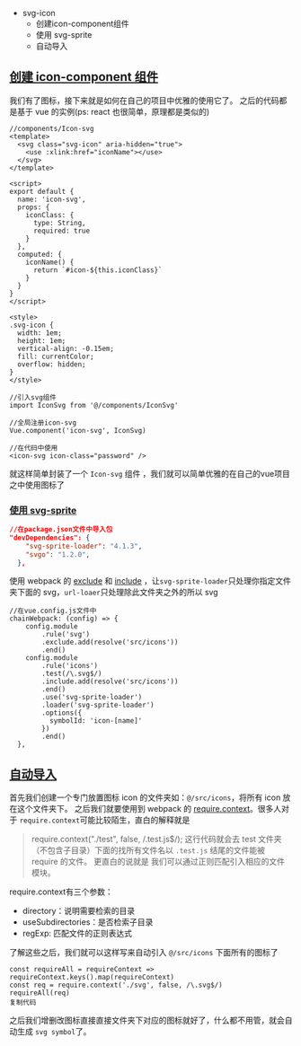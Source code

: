 - svg-icon
  - <a id="创建icon-component组件">创建icon-component组件</a>
  - <a id="使用 svg-sprite">使用 svg-sprite</a>
  - <a id="自动导入">自动导入</a>

## <a href="创建icon-component组件">创建 icon-component 组件</a>

我们有了图标，接下来就是如何在自己的项目中优雅的使用它了。 之后的代码都是基于 vue 的实例(ps: react 也很简单，原理都是类似的)

```
//components/Icon-svg
<template>
  <svg class="svg-icon" aria-hidden="true">
    <use :xlink:href="iconName"></use>
  </svg>
</template>

<script>
export default {
  name: 'icon-svg',
  props: {
    iconClass: {
      type: String,
      required: true
    }
  },
  computed: {
    iconName() {
      return `#icon-${this.iconClass}`
    }
  }
}
</script>

<style>
.svg-icon {
  width: 1em;
  height: 1em;
  vertical-align: -0.15em;
  fill: currentColor;
  overflow: hidden;
}
</style>

```

```
//引入svg组件
import IconSvg from '@/components/IconSvg'

//全局注册icon-svg
Vue.component('icon-svg', IconSvg)

//在代码中使用
<icon-svg icon-class="password" />
```

就这样简单封装了一个 `Icon-svg` 组件 ，我们就可以简单优雅的在自己的vue项目之中使用图标了

### <a href="使用 svg-sprite">使用 svg-sprite</a>

```json
//在package.json文件中导入包
"devDependencies": {
    "svg-sprite-loader": "4.1.3",
    "svgo": "1.2.0",
  },
```

 使用 webpack 的 [exclude](https://link.juejin.im/?target=https%3A%2F%2Fwebpack.js.org%2Fconfiguration%2Fmodule%2F%23rule-exclude) 和 [include](https://link.juejin.im/?target=https%3A%2F%2Fwebpack.js.org%2Fconfiguration%2Fmodule%2F%23rule-include) ，让`svg-sprite-loader`只处理你指定文件夹下面的 svg，`url-loaer`只处理除此文件夹之外的所以 svg

```
//在vue.config.js文件中
chainWebpack: (config) => {
    config.module
        .rule('svg')
        .exclude.add(resolve('src/icons'))
        .end()
    config.module
        .rule('icons')
        .test(/\.svg$/)
        .include.add(resolve('src/icons'))
        .end()
        .use('svg-sprite-loader')
        .loader('svg-sprite-loader')
        .options({
          symbolId: 'icon-[name]'
        })
        .end()
  },
```

## <a href="自动导入">自动导入</a>

首先我们创建一个专门放置图标 icon 的文件夹如：`@/src/icons`，将所有 icon 放在这个文件夹下。 之后我们就要使用到 webpack 的 [require.context](https://link.juejin.im?target=https%3A%2F%2Fwebpack.js.org%2Fguides%2Fdependency-management%2F%23require-context)。很多人对于 `require.context`可能比较陌生，直白的解释就是

> require.context("./test", false, /.test.js$/); 这行代码就会去 test 文件夹（不包含子目录）下面的找所有文件名以 `.test.js` 结尾的文件能被 require 的文件。 更直白的说就是 我们可以通过正则匹配引入相应的文件模块。

require.context有三个参数：

- directory：说明需要检索的目录
- useSubdirectories：是否检索子目录
- regExp: 匹配文件的正则表达式

了解这些之后，我们就可以这样写来自动引入 `@/src/icons` 下面所有的图标了

```
const requireAll = requireContext => requireContext.keys().map(requireContext)
const req = require.context('./svg', false, /\.svg$/)
requireAll(req)
复制代码
```

之后我们增删改图标直接直接文件夹下对应的图标就好了，什么都不用管，就会自动生成 `svg symbol`了。